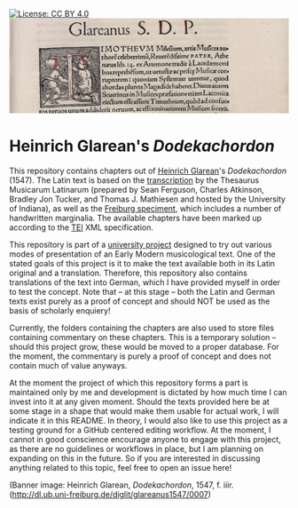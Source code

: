
[![License: CC BY 4.0](https://img.shields.io/badge/License-CC_BY_4.0-lightgrey.svg)](https://creativecommons.org/licenses/by/4.0/)
![](https://github.com/umj95/Glarean_Dodekachordon_Text/blob/main/Glarean_banner.png)

# Heinrich Glarean's _Dodekachordon_
This repository contains chapters out of [Heinrich Glarean](https://en.wikipedia.org/wiki/Heinrich_Glarean)'s _Dodekachordon_ (1547). The Latin text is based on the [transcription](https://chmtl.indiana.edu/tml/16th/GLADOD1_TEXT.html) by the Thesaurus Musicarum Latinarum (prepared by Sean Ferguson, Charles Atkinson, Bradley Jon Tucker, and Thomas J. Mathiesen and hosted by the University of Indiana), as well as the [Freiburg speciment](http://dl.ub.uni-freiburg.de/diglit/glareanus1547), which includes a number of handwritten marginalia. The available chapters have been marked up according to the [TEI](https://tei-c.org/) XML specification. 

This repository is part of a [university project](https://github.com/umj95/Glarean) designed to try out various modes of presentation of an Early Modern musicological text. One of the stated goals of this project is it to make the text available both in its Latin original and a translation. Therefore, this repository also contains translations of the text into German, which I have provided myself in order to test the concept. Note that – at this stage – both the Latin and German texts exist purely as a proof of concept and should NOT be used as the basis of scholarly enquiery! 

Currently, the folders containing the chapters are also used to store files containing commentary on these chapters. This is a temporary solution – should this project grow, these would be moved to a proper database. For the moment, the commentary is purely a proof of concept and does not contain much of value anyways.

At the moment the project of which this repository forms a part is maintained only by me and development is dictated by how much time I can invest into it at any given moment. Should the texts provided here be at some stage in a shape that would make them usable for actual work, I will indicate it in this README. In theory, I would also like to use this project as a testing ground for a GitHub centered editing workflow. At the moment, I cannot in good conscience encourage anyone to engage with this project, as there are no guidelines or workflows in place, but I am planning on expanding on this in the future. So if you are interested in discussing anything related to this topic, feel free to open an issue here!

(Banner image: Heinrich Glarean, _Dodekachordon_, 1547, f. iiir. (http://dl.ub.uni-freiburg.de/diglit/glareanus1547/0007)
